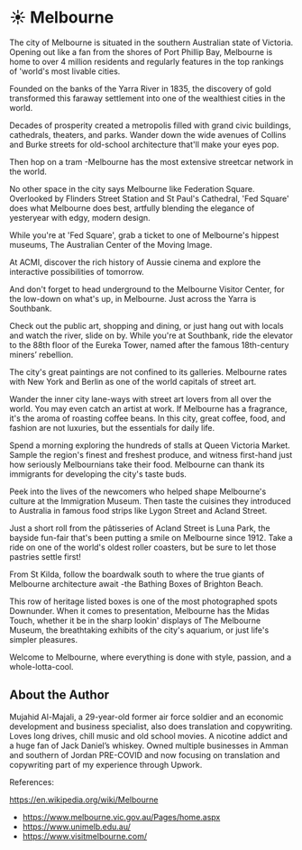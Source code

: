 # ☀️ Melbourne

The city of Melbourne is situated in the southern Australian state of Victoria.
Opening out like a fan from the shores of Port Phillip Bay, Melbourne is home to
over 4 million residents and regularly features in the top rankings of 'world's
most livable cities.

Founded on the banks of the Yarra River in 1835, the discovery of gold
transformed this faraway settlement into one of the wealthiest cities in the
world.

Decades of prosperity created a metropolis filled with grand civic buildings,
cathedrals, theaters, and parks. Wander down the wide avenues of Collins and
Burke streets for old-school architecture that'll make your eyes pop.

Then hop on a tram -Melbourne has the most extensive streetcar network in the
world.

No other space in the city says Melbourne like Federation Square. Overlooked by
Flinders Street Station and St Paul's Cathedral, 'Fed Square' does what
Melbourne does best, artfully blending the elegance of yesteryear with edgy,
modern design.

While you're at 'Fed Square', grab a ticket to one of Melbourne's hippest
museums, The Australian Center of the Moving Image.

At ACMI, discover the rich history of Aussie cinema and explore the interactive
possibilities of tomorrow.

And don't forget to head underground to the Melbourne Visitor Center, for the
low-down on what's up, in Melbourne. Just across the Yarra is Southbank.

Check out the public art, shopping and dining, or just hang out with locals and
watch the river, slide on by. While you're at Southbank, ride the elevator to
the 88th floor of the Eureka Tower, named after the famous 18th-century miners’
rebellion.

The city's great paintings are not confined to its galleries. Melbourne rates
with New York and Berlin as one of the world capitals of street art.

Wander the inner city lane-ways with street art lovers from all over the world.
You may even catch an artist at work. If Melbourne has a fragrance, it's the
aroma of roasting coffee beans. In this city, great coffee, food, and fashion
are not luxuries, but the essentials for daily life.

Spend a morning exploring the hundreds of stalls at Queen Victoria Market.
Sample the region's finest and freshest produce, and witness first-hand just how
seriously Melbournians take their food. Melbourne can thank its immigrants for
developing the city's taste buds.

Peek into the lives of the newcomers who helped shape Melbourne's culture at the
Immigration Museum. Then taste the cuisines they introduced to Australia in
famous food strips like Lygon Street and Acland Street.

Just a short roll from the pâtisseries of Acland Street is Luna Park, the
bayside fun-fair that's been putting a smile on Melbourne since 1912. Take a
ride on one of the world's oldest roller coasters, but be sure to let those
pastries settle first!

From St Kilda, follow the boardwalk south to where the true giants of Melbourne
architecture await -the Bathing Boxes of Brighton Beach.

This row of heritage listed boxes is one of the most photographed spots
Downunder. When it comes to presentation, Melbourne has the Midas Touch, whether
it be in the sharp lookin' displays of The Melbourne Museum, the breathtaking
exhibits of the city's aquarium, or just life's simpler pleasures.

Welcome to Melbourne, where everything is done with style, passion, and a
whole-lotta-cool.

## About the Author

Mujahid Al-Majali, a 29-year-old former air force soldier and an economic
development and business specialist, also does translation and copywriting.
Loves long drives, chill music and old school movies. A nicotine addict and a
huge fan of Jack Daniel’s whiskey. Owned multiple businesses in Amman and
southern of Jordan PRE-COVID and now focusing on translation and copywriting
part of my experience through Upwork.

References:

<https://en.wikipedia.org/wiki/Melbourne>
- <https://www.melbourne.vic.gov.au/Pages/home.aspx>
- <https://www.unimelb.edu.au/>
- <https://www.visitmelbourne.com/>
